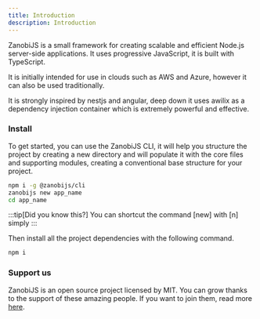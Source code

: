 ```yaml
---
title: Introduction
description: Introduction
---
```


ZanobiJS is a small framework for creating scalable and efficient Node.js server-side applications. It uses progressive JavaScript, it is built with TypeScript.

It is initially intended for use in clouds such as AWS and Azure, however it can also be used traditionally.

It is strongly inspired by nestjs and angular, deep down it uses awilix as a dependency injection container which is extremely powerful and effective.

### Install

To get started, you can use the ZanobiJS CLI, it will help you structure the project by creating a new directory and will populate it with the core files and supporting modules, creating a conventional base structure for your project.

```sh
npm i -g @zanobijs/cli
zanobijs new app_name
cd app_name
```

:::tip[Did you know this?]
You can shortcut the command [new] with [n] simply
:::

Then install all the project dependencies with the following command.

```sh
npm i 
```

### Support us

ZanobiJS is an open source project licensed by MIT. You can grow thanks to the support of these amazing people. If you want to join them, read more [here](https://github.com/devdroide/ZanobiJS).

